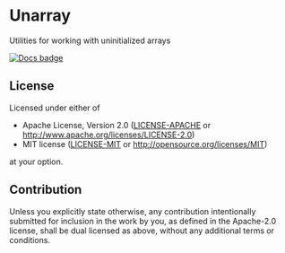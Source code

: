 # Unarray

Utilities for working with uninitialized arrays

[![Docs badge]][docs.rs]



## License

Licensed under either of

 * Apache License, Version 2.0
   ([LICENSE-APACHE](LICENSE-APACHE) or http://www.apache.org/licenses/LICENSE-2.0)
 * MIT license
   ([LICENSE-MIT](LICENSE-MIT) or http://opensource.org/licenses/MIT)

at your option.

## Contribution

Unless you explicitly state otherwise, any contribution intentionally submitted
for inclusion in the work by you, as defined in the Apache-2.0 license, shall be
dual licensed as above, without any additional terms or conditions.



[Docs badge]: https://img.shields.io/badge/docs.rs-rustdoc-green
[docs.rs]: https://docs.rs/unarray/
